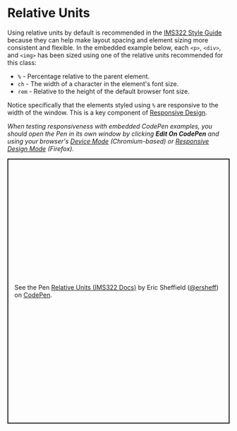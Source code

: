 # Relative Units

Using relative units by default is recommended in the [IMS322 Style Guide](../../style-guide) because they can help make layout spacing and element sizing more consistent and flexible. In the embedded example below, each `<p>`, `<div>`, and `<img>` has been sized using one of the relative units recommended for this class:

- `%` - Percentage relative to the parent element.
- `ch` - The width of a character in the element's font size.
- `rem` - Relative to the height of the default browser font size.

Notice specifically that the elements styled using `%` are responsive to the width of the window. This is a key component of [Responsive Design](https://developer.mozilla.org/en-US/docs/Learn/CSS/CSS_layout/Responsive_Design).

_When testing responsiveness with embedded CodePen examples, you should open the Pen in its own window by clicking **Edit On CodePen** and using your browser's [Device Mode](https://developer.chrome.com/docs/devtools/device-mode) (Chromium-based) or [Responsive Design Mode](https://firefox-source-docs.mozilla.org/devtools-user/responsive_design_mode/) (Firefox)._

<p class="codepen" data-height="600" data-default-tab="html,result" data-slug-hash="qBgevda" data-editable="true" data-user="ersheff" style="height: 600px; box-sizing: border-box; display: flex; align-items: center; justify-content: center; border: 2px solid; margin: 1em 0; padding: 1em;">
  <span>See the Pen <a href="https://codepen.io/ersheff/pen/qBgevda">
  Relative Units (IMS322 Docs)</a> by Eric Sheffield (<a href="https://codepen.io/ersheff">@ersheff</a>)
  on <a href="https://codepen.io">CodePen</a>.</span>
</p>
<script async src="https://cpwebassets.codepen.io/assets/embed/ei.js"></script>
